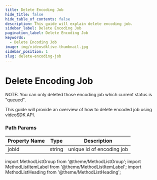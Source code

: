```yaml
---
title: Delete Encoding Job
hide_title: false
hide_table_of_contents: false
description: This guide will explain delete encoding job.
sidebar_label: Delete Encoding Job
pagination_label: Delete Encoding Job
keywords:
  - Delete Encoding Job
image: img/videosdklive-thumbnail.jpg
sidebar_position: 1
slug: delete-encoding-job
---
```


# Delete Encoding Job

NOTE: You can only deleted those encoding job which current status is "queued".

This guide will provide an overview of how to delete encoded job using videoSDK API.

### Path Params

| Property Name | Type   | Description               |
| ------------- | ------ | ------------------------- |
| jobId         | string | unique id of encoding job |

import MethodListGroup from '@theme/MethodListGroup';
import MethodListItemLabel from '@theme/MethodListItemLabel';
import MethodListHeading from '@theme/MethodListHeading';

<MethodListGroup>
  <MethodListItemLabel  description="Response Body" >
    <MethodListGroup>
      <MethodListHeading heading="parameters" />
      <MethodListItemLabel name="id"  type={"String"}  description="Unique identifier of encoded job." />
      <MethodListItemLabel name="status"  type={"String"}  description="status of encoding job either queued, processing, completed, failed." />
      <MethodListItemLabel name="videoId"  type={"String"}  description="unique identifier of video file." />
      <MethodListItemLabel name="videoUrl"  type={"String"}  description="Url of video where the video is stored." />
        <MethodListItemLabel name="presets"  type={"Array"}  description="It contains an array of object that you provided in body params." />
        <MethodListItemLabel name="thumbnails" type={"Array"} description="It contains an array of object that you provided in body params."/>
        <MethodListItemLabel name="user" type={"Object"} description="User information such as id of that user, name and email."/>
    </MethodListGroup>

  </MethodListItemLabel>
</MethodListGroup>
